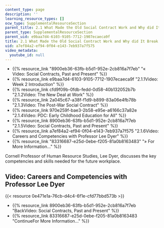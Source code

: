 ```yaml
---
content_type: page
description: ''
learning_resource_types: []
ocw_type: SupplementalResourceSection
parent_title: 2.1 What Made the Old Social Contract Work and Why did It Break Down?
parent_type: SupplementalResourceSection
parent_uid: e9baa7d4-6103-9105-7712-1907ecaeca9f
title: 2.1 What Made the Old Social Contract Work and Why did It Break Down?
uid: a7ef84a2-ef94-0f04-e143-7eb937a7f575
video_metadata:
  youtube_id: null
---
```


*   {{% resource_link "8900eb36-63fb-b5d1-952e-2cb816a7f7eb" "« Video: Social Contracts, Past and Present" %}}
*   {{% resource_link e9baa7d4-6103-9105-7712-1907ecaeca9f "2.1.1Video: Week 2 Introduction" %}}
*   {{% resource_link cfd9f09b-0fdb-fedd-0d58-40b132052b7b "2.1.2Video: The New Deal at Work" %}}
*   {{% resource_link 2a045c67-a38f-f1d9-b899-83a06e4fb78b "2.1.3Video: The Post-War Social Contract" %}}
*   {{% resource_link 970e259f-bae3-2b58-e95e-a6166c37a82e "2.1.4Video: PDC: Early Childhood Education for All" %}}
*   {{% resource_link 8900eb36-63fb-b5d1-952e-2cb816a7f7eb "2.1.5Video: Social Contracts, Past and Present" %}}
*   {{% resource_link a7ef84a2-ef94-0f04-e143-7eb937a7f575 "2.1.6Video: Careers and Competencies with Professor Lee Dyer" %}}
*   {{% resource_link "83316687-e25d-0ebe-f205-81a0b8163483" "» For More Information..." %}}

Cornell Professor of Human Resource Studies, Lee Dyer, discusses the key competencies and skills needed for the future workplace.

Video: Careers and Competencies with Professor Lee Dyer
-------------------------------------------------------

{{< resource 0e471e1a-76cb-d4c4-6f1e-cfd77bbd573b >}}

*   {{% resource_link 8900eb36-63fb-b5d1-952e-2cb816a7f7eb "BackVideo: Social Contracts, Past and Present" %}}
*   {{% resource_link 83316687-e25d-0ebe-f205-81a0b8163483 "ContinueFor More Information..." %}}